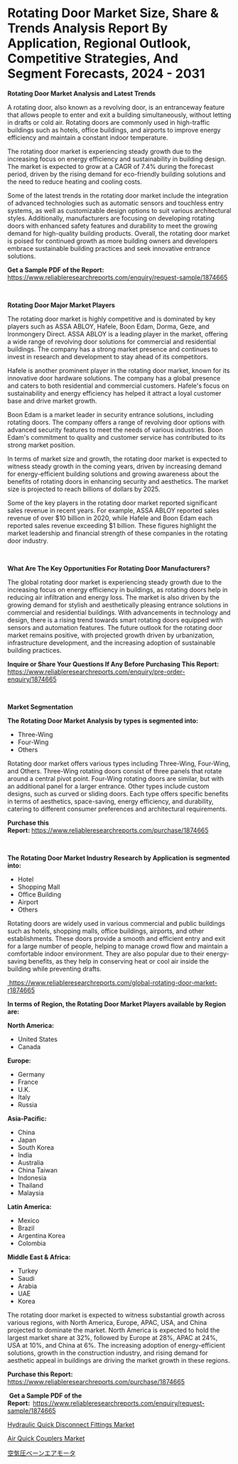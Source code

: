 <p><h1>Rotating Door Market Size, Share & Trends Analysis Report By Application, Regional Outlook, Competitive Strategies, And Segment Forecasts, 2024 - 2031</h1></p><p><strong>Rotating Door Market Analysis and Latest Trends</strong></p>
<p><p>A rotating door, also known as a revolving door, is an entranceway feature that allows people to enter and exit a building simultaneously, without letting in drafts or cold air. Rotating doors are commonly used in high-traffic buildings such as hotels, office buildings, and airports to improve energy efficiency and maintain a constant indoor temperature.</p><p>The rotating door market is experiencing steady growth due to the increasing focus on energy efficiency and sustainability in building design. The market is expected to grow at a CAGR of 7.4% during the forecast period, driven by the rising demand for eco-friendly building solutions and the need to reduce heating and cooling costs.</p><p>Some of the latest trends in the rotating door market include the integration of advanced technologies such as automatic sensors and touchless entry systems, as well as customizable design options to suit various architectural styles. Additionally, manufacturers are focusing on developing rotating doors with enhanced safety features and durability to meet the growing demand for high-quality building products. Overall, the rotating door market is poised for continued growth as more building owners and developers embrace sustainable building practices and seek innovative entrance solutions.</p></p>
<p><strong>Get a Sample PDF of the Report:&nbsp;</strong> <a href="https://www.reliableresearchreports.com/enquiry/request-sample/1874665">https://www.reliableresearchreports.com/enquiry/request-sample/1874665</a></p>
<p>&nbsp;</p>
<p><strong>Rotating Door Major Market Players</strong></p>
<p><p>The rotating door market is highly competitive and is dominated by key players such as ASSA ABLOY, Hafele, Boon Edam, Dorma, Geze, and Ironmongery Direct. ASSA ABLOY is a leading player in the market, offering a wide range of revolving door solutions for commercial and residential buildings. The company has a strong market presence and continues to invest in research and development to stay ahead of its competitors. </p><p>Hafele is another prominent player in the rotating door market, known for its innovative door hardware solutions. The company has a global presence and caters to both residential and commercial customers. Hafele's focus on sustainability and energy efficiency has helped it attract a loyal customer base and drive market growth.</p><p>Boon Edam is a market leader in security entrance solutions, including rotating doors. The company offers a range of revolving door options with advanced security features to meet the needs of various industries. Boon Edam's commitment to quality and customer service has contributed to its strong market position.</p><p>In terms of market size and growth, the rotating door market is expected to witness steady growth in the coming years, driven by increasing demand for energy-efficient building solutions and growing awareness about the benefits of rotating doors in enhancing security and aesthetics. The market size is projected to reach billions of dollars by 2025.</p><p>Some of the key players in the rotating door market reported significant sales revenue in recent years. For example, ASSA ABLOY reported sales revenue of over $10 billion in 2020, while Hafele and Boon Edam each reported sales revenue exceeding $1 billion. These figures highlight the market leadership and financial strength of these companies in the rotating door industry.</p></p>
<p>&nbsp;</p>
<p><strong>What Are The Key Opportunities For Rotating Door Manufacturers?</strong></p>
<p><p>The global rotating door market is experiencing steady growth due to the increasing focus on energy efficiency in buildings, as rotating doors help in reducing air infiltration and energy loss. The market is also driven by the growing demand for stylish and aesthetically pleasing entrance solutions in commercial and residential buildings. With advancements in technology and design, there is a rising trend towards smart rotating doors equipped with sensors and automation features. The future outlook for the rotating door market remains positive, with projected growth driven by urbanization, infrastructure development, and the increasing adoption of sustainable building practices.</p></p>
<p><strong>Inquire or Share Your Questions If Any Before Purchasing This Report:</strong> <a href="https://www.reliableresearchreports.com/enquiry/pre-order-enquiry/1874665">https://www.reliableresearchreports.com/enquiry/pre-order-enquiry/1874665</a></p>
<p>&nbsp;</p>
<p><strong>Market Segmentation</strong></p>
<p><strong>The Rotating Door Market Analysis by types is segmented into:</strong></p>
<p><ul><li>Three-Wing</li><li>Four-Wing</li><li>Others</li></ul></p>
<p><p>Rotating door market offers various types including Three-Wing, Four-Wing, and Others. Three-Wing rotating doors consist of three panels that rotate around a central pivot point. Four-Wing rotating doors are similar, but with an additional panel for a larger entrance. Other types include custom designs, such as curved or sliding doors. Each type offers specific benefits in terms of aesthetics, space-saving, energy efficiency, and durability, catering to different consumer preferences and architectural requirements.</p></p>
<p><strong>Purchase this Report:&nbsp;</strong><a href="https://www.reliableresearchreports.com/purchase/1874665">https://www.reliableresearchreports.com/purchase/1874665</a></p>
<p>&nbsp;</p>
<p><strong>The Rotating Door Market Industry Research by Application is segmented into:</strong></p>
<p><ul><li>Hotel</li><li>Shopping Mall</li><li>Office Building</li><li>Airport</li><li>Others</li></ul></p>
<p><p>Rotating doors are widely used in various commercial and public buildings such as hotels, shopping malls, office buildings, airports, and other establishments. These doors provide a smooth and efficient entry and exit for a large number of people, helping to manage crowd flow and maintain a comfortable indoor environment. They are also popular due to their energy-saving benefits, as they help in conserving heat or cool air inside the building while preventing drafts.</p></p>
<p><a href="https://www.reliableresearchreports.com/global-rotating-door-market-r1874665">&nbsp;https://www.reliableresearchreports.com/global-rotating-door-market-r1874665</a></p>
<p><strong>In terms of Region, the Rotating Door Market Players available by Region are:</strong></p>
<p>
    <p> <strong> North America: </strong>
        <ul>
            <li>United States</li>
            <li>Canada</li>
        </ul>
        </p> 
    <p> <strong> Europe: </strong>
        <ul>
            <li>Germany</li>
            <li>France</li>
            <li>U.K.</li>
            <li>Italy</li>
            <li>Russia</li>
        </ul>
        </p> 
    <p> <strong> Asia-Pacific: </strong>
        <ul>
            <li>China</li>
            <li>Japan</li>
            <li>South Korea</li>
            <li>India</li>
            <li>Australia</li>
            <li>China Taiwan</li>
            <li>Indonesia</li>
            <li>Thailand</li>
            <li>Malaysia</li>
        </ul>
        </p> 
    <p> <strong> Latin America: </strong>
        <ul>
            <li>Mexico</li>
            <li>Brazil</li>
            <li>Argentina Korea</li>
            <li>Colombia</li>
        </ul>
        </p> 
    <p> <strong> Middle East & Africa: </strong>
        <ul>
            <li>Turkey</li>
            <li>Saudi</li>
            <li>Arabia</li>
            <li>UAE</li>
            <li>Korea</li>
        </ul>
    </p>
    </p>
<p><p>The rotating door market is expected to witness substantial growth across various regions, with North America, Europe, APAC, USA, and China projected to dominate the market. North America is expected to hold the largest market share at 32%, followed by Europe at 28%, APAC at 24%, USA at 10%, and China at 6%. The increasing adoption of energy-efficient solutions, growth in the construction industry, and rising demand for aesthetic appeal in buildings are driving the market growth in these regions.</p></p>
<p><strong>Purchase this Report: </strong><a href="https://www.reliableresearchreports.com/purchase/1874665">https://www.reliableresearchreports.com/purchase/1874665</a></p>
<p>&nbsp;<strong>Get a Sample PDF of the Report:&nbsp;&nbsp;</strong><a href="https://www.reliableresearchreports.com/enquiry/request-sample/1874665">https://www.reliableresearchreports.com/enquiry/request-sample/1874665</a></p>
<p><strong></strong></p>
<p><p><a href="https://github.com/sarohimweaach77/Market-Research-Report-List-1/blob/main/hydraulic-quick-disconnect-fittings-market.md">Hydraulic Quick Disconnect Fittings Market</a></p><p><a href="https://github.com/ajiariaa/Market-Research-Report-List-1/blob/main/air-quick-couplers-market.md">Air Quick Couplers Market</a></p><p><a href="https://github.com/RandallRunte2023/Market-Research-Report-List-1/blob/main/4321079160478.md">空気圧ベーンエアモータ</a></p></p>